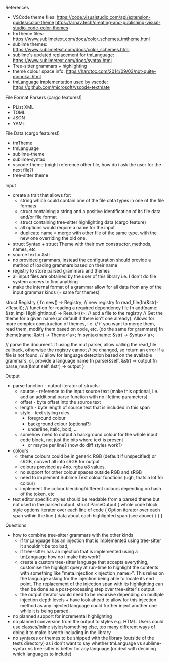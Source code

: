 References
- VSCode theme files:
  https://code.visualstudio.com/api/extension-guides/color-theme
  https://arnav.tech/creating-and-publishing-visual-studio-code-color-themes
- tmTheme files:
  https://www.sublimetext.com/docs/color_schemes_tmtheme.html
- sublime themes:
  https://www.sublimetext.com/docs/color_schemes.html
- sublime's updated replacement for tmLanguage:
  https://www.sublimetext.com/docs/syntax.html
- Tree-sitter grammars + highlighting
- theme colour space info:
  https://hardtoc.com/2014/09/03/not-quite-monokai.html
- tmLanguage implementation used by vscode:
  https://github.com/microsoft/vscode-textmate

File Format Parsers (cargo features!)
- PList XML
- TOML
- JSON
- YAML

File Data (cargo features!)
- tmTheme
- tmLanguage
- sublime-theme
- sublime-syntax
- vscode-theme (might reference other file, how do i ask the user for the next file?)
- tree-sitter theme

Input
- create a trait that allows for:
  - string which could contain one of the file data types in one of the file formats
  - struct containing a string and a positive identification of its file data and/or file format
  - struct containing tree-sitter highlighting data (cargo feature)
  - all options would require a name for the input
  - duplicate name = merge with other file of the same type, with the new one overriding the old one.
- struct Syntax + struct Theme with their own constructor, methods, names, etc
- source text = &str
- no provided grammars, instead the configuration should provide a method of loading grammars based on their name
- registry to store parsed grammars and themes
- all input files are obtained by the user of this library i.e. I don't do file system access to find anything
- make the internal format of a grammar allow for all data from any of the input grammar kinds (+ same for themes)

struct Registry {
  fn new() -> Registry; // new registry
  fn read_file(fn(&str)->Result<impl HighlightInput>); // function for reading a required dependency file
  fn add(name: &str, impl HighlightInput) -> Result<()>; // add a file to the registry
  // Get the theme for a given name (or default if there isn't one already).  Allows for more complex construction of themes, i.e.
  // if you want to merge them, read them, modify them based on code, etc. (do the same for grammars)
  fn theme(name: &str) -> Theme<'a>;
  fn syntax(name: &str) -> Syntax<'a>;

  // parse the document.  If using the mut parser, allow calling the read_file callback, otherwise the registry cannot
  // be changed, so return an error if a file is not found.
  // allow for language detection based on the available grammars, or, provide a language name
  fn parse(&self, &str) -> output
  fn parse_mut(&mut self, &str) -> output
}

Output
- parse function - output iterator of structs:
  - source - reference to the input source text (make this optional, i.e. add an additional parse function with no lifetime parameters)
  - offset - byte offset into the source text
  - length - byte length of source text that is included in this span
  - style - text styling rules
    - foreground colour
    - background colour (optional?)
    - underline, italic, bold, ...
  - somehow need to output a background colour for the whole input code block, not just the bits where text is present
    - or maybe per line? (how do diff styles work?)
- colours
  - theme colours could be in generic RGB (default if unspecified) or sRGB, convert all into sRGB for output
  - colours provided as 4no. rgba u8 values.
  - no support for other colour spaces outside RGB and sRGB
  - need to implement Sublime Text colour functions (ugh, thats a lot for colour)
  - implement the colour blending/different colours depending on hash of the token, etc
- text editor specific styles should be readable from a parsed theme but not used in the parsed output.
struct ParseOutput {
  whole code block style options
  iterator over each line of code {
    Option<individual line style options>
    iterator over each span within the line {
      data about each highlighted span (see above)
    }
  }
}

Questions
- how to combine tree-sitter grammars with the other kinds
  - if tmLanguage has an injection that is implemented using tree-sitter it shouldn't be too bad,
  - if tree-sitter has an injection that is implemented using a tmLanguage how do i make this work?
  - create a custom tree-sitter language that accepts everything, customise the highlight query at run-time to highlight
    the contents with something like "meta.injection.<injection_name>".  This relies on the language asking for the injection
    being able to locate its end point.
    The replacement of the injection span with its highlighting can then be done as a post-processing step over tree-sitter's
    output.
  - the output iterator would need to be recursive depending on multiple injection depth levels + have look ahead to allow for
    this injection method as any injected language could further inject another one while it is being parsed.
- no planned support for incremental highlighting
- no planned conversion from the output to styles e.g. HTML.  Users could use classes/inline styles/something else, too many
  different ways of doing it to make it worth including in the library
- no syntaxes or themes to be shipped with the library (outside of the tests directory) as i don't want to say whether tmLanguage
  vs sublime-syntax vs tree-sitter is better for any language (or deal with deciding which languages to include)
